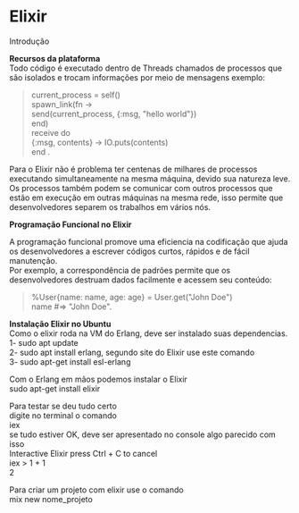 # Elixir


Introdução
  
  
  **Recursos da plataforma**<br>
  Todo código é executado dentro de Threads chamados de processos que são isolados e trocam informações por meio de mensagens exemplo:
  
 > current_process = self()<br>
spawn_link(fn -><br>
  send(current_process, {:msg, "hello world"})<br>
end)<br>
receive do<br>
  {:msg, contents} -> IO.puts(contents)<br>
end .<br>

  Para o Elixir não é problema ter centenas de milhares de processos executando simultaneamente na mesma máquina, devido sua natureza leve.<br>
  Os processos também podem se comunicar com outros processos que estão em execução em outras máquinas na mesma rede, isso permite que desenvolvedores separem os trabalhos em vários nós.<br>
  
  **Programação Funcional no Elixir**<br>

  A programação funcional promove uma eficiencia na codificação que ajuda os desenvolvedores a escrever códigos curtos, rápidos e de fácil manutenção.<br>
  Por exemplo, a correspondência de padrões permite que os desenvolvedores destruam dados facilmente e acessem seu conteúdo:<br>
> %User{name: name, age: age} = User.get("John Doe")<br>
name #=> "John Doe".<br>

**Instalação Elixir no Ubuntu**<br>
Como o elixir roda na VM do Erlang, deve ser instalado suas dependencias. <br>
1- sudo apt update<br>
2- sudo apt install erlang, segundo site do Elixir use este comando<br>
3- sudo apt-get install esl-erlang<br>

Com o Erlang em mãos podemos instalar o Elixir<br>
sudo apt-get install elixir<br>

Para testar se deu tudo certo <br>
digite no terminal o comando<br>
iex<br>
se tudo estiver OK, deve ser apresentado no console algo parecido com isso<br>
Interactive Elixir press Ctrl + C to cancel<br>
iex > 1 + 1<br>
2<br>

Para criar um projeto com elixir use o comando<br>
 mix new nome_projeto

